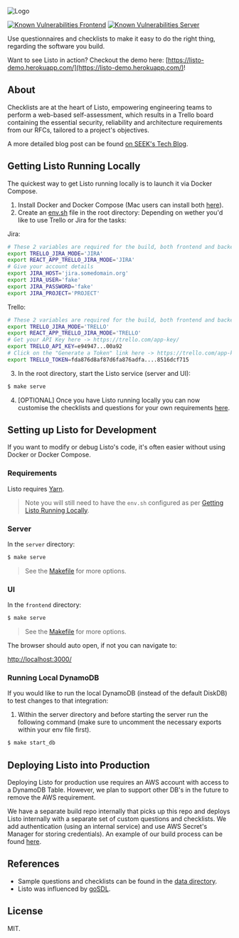 ![Logo](logo.png)

[![Known Vulnerabilities Frontend](https://snyk.io/test/github/seek-oss/listo/badge.svg?targetFile=frontend/package.json)](https://snyk.io/test/github/seek-oss/listo?targetFile=frontend/package.json) [![Known Vulnerabilities Server](https://snyk.io/test/github/seek-oss/listo/badge.svg?targetFile=server/package.json)](https://snyk.io/test/github/seek-oss/listo?targetFile=server/package.json)

Use questionnaires and checklists to make it easy to do the right thing, regarding the software you build.

Want to see Listo in action? Checkout the demo here: [https://listo-demo.herokuapp.com/](https://listo-demo.herokuapp.com/)!

## About

Checklists are at the heart of Listo, empowering engineering teams to perform a web-based self-assessment, which results in a Trello board containing the essential security, reliability and architecture requirements from our RFCs, tailored to a project's objectives. 

A more detailed blog post can be found [on SEEK's Tech Blog](https://medium.com/seek-blog/listo-failing-safely-with-checklists-and-rfc-s-d14b6fa34b2f).

## Getting Listo Running Locally

The quickest way to get Listo running locally is to launch it via Docker Compose.

1. Install Docker and Docker Compose (Mac users can install both [here](https://docs.docker.com/docker-for-mac/install/)).
2. Create an [env.sh](examples/TEMPLATE_env.sh) file in the root directory:
  Depending on wether you'd like to use Trello or Jira for the tasks:

  Jira:
  ```bash
  # These 2 variables are required for the build, both frontend and backend
  export TRELLO_JIRA_MODE='JIRA'
  export REACT_APP_TRELLO_JIRA_MODE='JIRA'
  # Give your account details
  export JIRA_HOST='jira.somedomain.org'
  export JIRA_USER='fake'
  export JIRA_PASSWORD='fake'
  export JIRA_PROJECT='PROJECT'
  ```


  Trello:
  ```bash
  # These 2 variables are required for the build, both frontend and backend
  export TRELLO_JIRA_MODE='TRELLO'
  export REACT_APP_TRELLO_JIRA_MODE='TRELLO'
  # Get your API Key here -> https://trello.com/app-key/
  export TRELLO_API_KEY=e94947...00a92
  # Click on the "Generate a Token" link here -> https://trello.com/app-key/.
  export TRELLO_TOKEN=fda876d8af87d6fa876adfa....8516dcf715
  ```

3. In the root directory, start the Listo service (server and UI):

  ```bash
  $ make serve
  ```
4. [OPTIONAL] Once you have Listo running locally you can now customise the checklists and questions for your own requirements [here](data/).


## Setting up Listo for Development

If you want to modify or debug Listo's code, it's often easier without using Docker or Docker Compose. 

### Requirements

Listo requires [Yarn](https://yarnpkg.com/).

> Note you will still need to have the `env.sh` configured as per [Getting Listo Running Locally](#getting-listo-running-locally).

### Server
In the `server` directory:

  ```bash
  $ make serve
  ```

> See the [Makefile](./server/Makefile) for more options.

### UI

In the `frontend` directory:

```bash
$ make serve
```

> See the [Makefile](./frontend/Makefile) for more options.

The browser should auto open, if not you can navigate to:

  [http://localhost:3000/](http://localhost:3000/)

### Running Local DynamoDB
If you would like to run the local DynamoDB (instead of the default DiskDB) to test changes to that integration:

1. Within the server directory and before starting the server run the following command (make sure to uncomment the necessary exports within your env file first).

```bash
$ make start_db
```

## Deploying Listo into Production

Deploying Listo for production use requires an AWS account with access to a DynamoDB Table. However, we plan to support other DB's in the future to remove the AWS requirement.

We have a separate build repo internally that picks up this repo and deploys Listo internally with a separate set of custom questions and checklists. We add authentication (using an internal service) and use AWS Secret's Manager for storing credentials). An example of our build process can be found [here](examples/deploy).

## References

+ Sample questions and checklists can be found in the [data directory](data/).
+ Listo was influenced by [goSDL](https://github.com/slackhq/goSDL).

## License

MIT.
